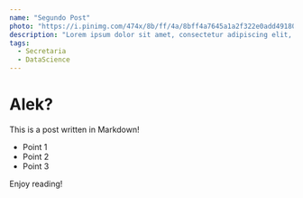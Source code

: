 ```yaml
---
name: "Segundo Post"
photo: "https://i.pinimg.com/474x/8b/ff/4a/8bff4a7645a1a2f322e0add49180cef8.jpg"
description: "Lorem ipsum dolor sit amet, consectetur adipiscing elit, sed do eiusmod tempor incididunt ut labore et dolore magna aliqua. Ut enim ad minim veniam, quis nostrud exercitation ullamco laboris nisi ut aliquip ex ea commodo consequat. Duis aute irure dolor in reprehenderit in voluptate velit esse cillum dolore eu fugiat nulla pariatur. Excepteur sint occaecat cupidatat non proident, sunt in culpa qui officia deserunt mollit anim id est laborum."
tags:
  - Secretaria
  - DataScience
---
```


# Alek?

This is a post written in Markdown!

- Point 1
- Point 2
- Point 3

Enjoy reading!

